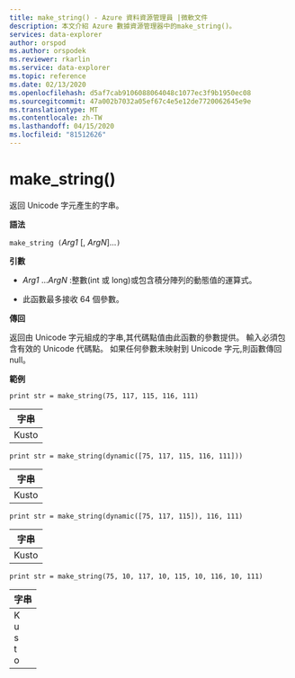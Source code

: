```yaml
---
title: make_string() - Azure 資料資源管理員 |微軟文件
description: 本文介紹 Azure 數據資源管理器中的make_string()。
services: data-explorer
author: orspod
ms.author: orspodek
ms.reviewer: rkarlin
ms.service: data-explorer
ms.topic: reference
ms.date: 02/13/2020
ms.openlocfilehash: d5af7cab9106088064048c1077ec3f9b1950ec08
ms.sourcegitcommit: 47a002b7032a05ef67c4e5e12de7720062645e9e
ms.translationtype: MT
ms.contentlocale: zh-TW
ms.lasthandoff: 04/15/2020
ms.locfileid: "81512626"
---
```

# <a name="make_string"></a>make_string()

返回 Unicode 字元產生的字串。
    
**語法**

`make_string (`*Arg1* [, *ArgN*]...`)`

**引數**

* *Arg1* ...*ArgN* :整數(int 或 long)或包含積分陣列的動態值的運算式。

* 此函數最多接收 64 個參數。 

**傳回**

返回由 Unicode 字元組成的字串,其代碼點值由此函數的參數提供。 輸入必須包含有效的 Unicode 代碼點。
如果任何參數未映射到 Unicode 字元,則函數傳回 null。

**範例**

```kusto
print str = make_string(75, 117, 115, 116, 111)
```

|字串|
|---|
|Kusto|
    
```kusto
print str = make_string(dynamic([75, 117, 115, 116, 111]))
```

|字串|
|---|
|Kusto|

```kusto
print str = make_string(dynamic([75, 117, 115]), 116, 111)
```

|字串|
|---|
|Kusto|

```kusto
print str = make_string(75, 10, 117, 10, 115, 10, 116, 10, 111)
```

|字串|
|---|
|K<br>u<br>s<br>t<br>o|